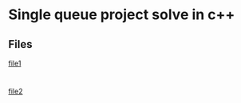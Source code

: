 # Single queue project solve in c++
## Files

[ file1 ](https://pastebin.ubuntu.com/26480410)
# 
[ file2 ](https://pastebin.ubuntu.com/26480414)
